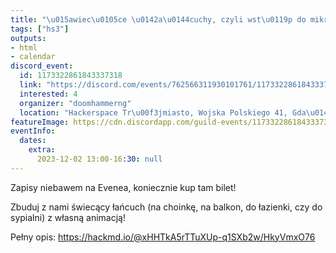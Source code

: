 ```yaml
---
title: "\u015awiec\u0105ce \u0142a\u0144cuchy, czyli wst\u0119p do mikrokontroler\u00f3w i programowalnych LED WS2812B"
tags: ["hs3"]
outputs:
- html
- calendar
discord_event:
  id: 1173322861843337318
  link: "https://discord.com/events/762566311930101761/1173322861843337318"
  interested: 4
  organizer: "doomhammerng"
  location: "Hackerspace Tr\u00f3jmiasto, Wojska Polskiego 41, Gda\u0144sk"
featureImage: https://cdn.discordapp.com/guild-events/1173322861843337318/0f6290c262f4fb5dd0c2d3ad9e3e4647.png?size=1024
eventInfo:
  dates:
    extra:
      2023-12-02 13:00-16:30: null
---
```

Zapisy niebawem na Evenea, koniecznie kup tam bilet!


Zbuduj z nami świecący łańcuch (na choinkę, na balkon, do łazienki, czy do sypialni) z własną animacją!

Pełny opis: https://hackmd.io/@xHHTkA5rTTuXUp-q1SXb2w/HkyVmxO76

